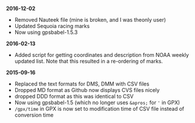 **2016-12-02**

 * Removed Nauteek file (mine is broken, and I was theonly user)
 * Updated Sequoia racing marks
 * Now using gpsbabel-1.5.3

**2016-02-13**

 * Added script for getting coordinates and description from NOAA weekly updated
   list.  Note that this resulted in a re-ordering of marks.

**2015-09-16**

 * Replaced the text formats for DMS, DMM with CSV files
 * Dropped MD format as Github now displays CVS files nicely
 * dropped DDD format as this was identical to CSV
 * Now using gpsbabel-1.5 (which no longer uses `&apros;` for `'` in GPX)
 * `/gpx/time` in GPX is now set to modification time of CSV file instead of
   conversion time
